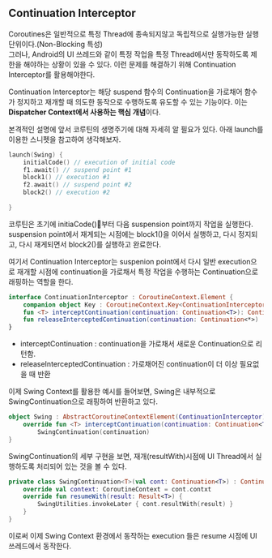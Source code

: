 ## Continuation Interceptor
Coroutines은 일반적으로 특정 Thread에 종속되지않고 독립적으로 실행가능한 실행단위이다.(Non-Blocking 특성)  
그러나, Android의 UI 쓰레드와 같이 특정 작업을 특정 Thread에서만 동작하도록 제한을 해야하는 상황이 있을 수 있다. 
이런 문제를 해결하기 위해 Continuation Interceptor를 활용해야한다.

Continuation Interceptor는 해당 suspend 함수의 Continuation을 가로채어 함수가 정지하고 재개할 때 의도한 동작으로 수행하도록 유도할 수 있는 기능이다.
이는 **Dispatcher Context에서 사용하는 핵심 개념**이다. 

본격적인 설명에 앞서 코루틴의 생명주기에 대해 자세히 알 필요가 있다. 
아래 launch를 이용한 스니펫을 참고하여 생각해보자.
```kotlin
launch(Swing) {
	initialCode() // execution of initial code
	f1.await() // suspend point #1
	block1() // execution #1
	f2.await() // suspend point #2
	block2() // execution #2
	
}
```
코루틴은 초기에 initiaCode()부터 다음 suspension point까지 작업을 실행한다. suspension point에서 재게되는 시점에는 block1()을 이어서 실행하고, 다시 정지되고, 다시 재게되면서 block2()를 실행하고 완료한다.

여기서 Continuation Interceptor는 suspenion point에서 다시 일반 execution으로 재개할 시점에 continuation을 가로채서 특정 작업을 수행하는 Continuation으로 래핑하는 역할을 한다.

```kotlin
interface ContinuationInterceptor : CoroutineContext.Element {
    companion object Key : CoroutineContext.Key<ContinuationInterceptor>
    fun <T> interceptContinuation(continuation: Continuation<T>): Continuation<T>
    fun releaseInterceptedContinuation(continuation: Continuation<*>)
}
```
* interceptContinuation : continuation을 가로채서 새로운 Continuation으로 리턴함.
* releaseInterceptedContinuation : 가로채어진 continuation이 더 이상 필요없을 때 반환

이제 Swing Context를 활용한 예시를 들어보면, Swing은 내부적으로 SwingContinuation으로 래핑하여 반환하고 있다.
```kotlin
object Swing : AbstractCoroutineContextElement(ContinuationInterceptor), ContinuationInterceptor {
    override fun <T> interceptContinuation(continuation: Continuation<T>): Continuation<T> =
        SwingContinuation(continuation)
}
```

SwingContinuation의 세부 구현을 보면, 재개(resultWith)시점에 UI Thread에서 실행하도록 처리되어 있는 것을 볼 수 있다.
```kotlin
private class SwingContinuation<T>(val cont: Continuation<T>) : Continuation<T> {
	override val context: CoroutineContext = cont.contxt
	override fun resumeWith(result: Result<T>) {
		SwingUtilities.invokeLater { cont.resultWith(result) }
	}
}
```

이로써 이제 Swing Context 환경에서 동작하는 execution 들은 resume 시점에 UI쓰레드에서 동작한다.
